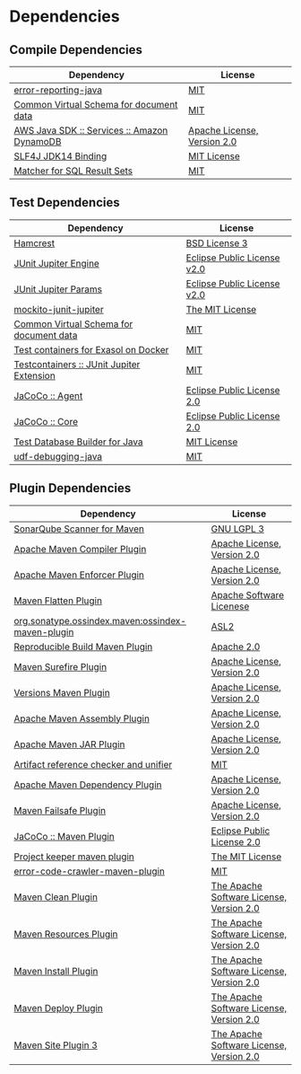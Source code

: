 <!-- @formatter:off -->
# Dependencies

## Compile Dependencies

| Dependency                                       | License                          |
| ------------------------------------------------ | -------------------------------- |
| [error-reporting-java][0]                        | [MIT][1]                         |
| [Common Virtual Schema for document data][2]     | [MIT][1]                         |
| [AWS Java SDK :: Services :: Amazon DynamoDB][4] | [Apache License, Version 2.0][5] |
| [SLF4J JDK14 Binding][6]                         | [MIT License][7]                 |
| [Matcher for SQL Result Sets][8]                 | [MIT][1]                         |

## Test Dependencies

| Dependency                                      | License                           |
| ----------------------------------------------- | --------------------------------- |
| [Hamcrest][10]                                  | [BSD License 3][11]               |
| [JUnit Jupiter Engine][12]                      | [Eclipse Public License v2.0][13] |
| [JUnit Jupiter Params][12]                      | [Eclipse Public License v2.0][13] |
| [mockito-junit-jupiter][16]                     | [The MIT License][17]             |
| [Common Virtual Schema for document data][2]    | [MIT][1]                          |
| [Test containers for Exasol on Docker][20]      | [MIT][1]                          |
| [Testcontainers :: JUnit Jupiter Extension][22] | [MIT][23]                         |
| [JaCoCo :: Agent][24]                           | [Eclipse Public License 2.0][25]  |
| [JaCoCo :: Core][24]                            | [Eclipse Public License 2.0][25]  |
| [Test Database Builder for Java][28]            | [MIT License][29]                 |
| [udf-debugging-java][30]                        | [MIT][1]                          |

## Plugin Dependencies

| Dependency                                              | License                                        |
| ------------------------------------------------------- | ---------------------------------------------- |
| [SonarQube Scanner for Maven][32]                       | [GNU LGPL 3][33]                               |
| [Apache Maven Compiler Plugin][34]                      | [Apache License, Version 2.0][35]              |
| [Apache Maven Enforcer Plugin][36]                      | [Apache License, Version 2.0][35]              |
| [Maven Flatten Plugin][38]                              | [Apache Software Licenese][39]                 |
| [org.sonatype.ossindex.maven:ossindex-maven-plugin][40] | [ASL2][39]                                     |
| [Reproducible Build Maven Plugin][42]                   | [Apache 2.0][39]                               |
| [Maven Surefire Plugin][44]                             | [Apache License, Version 2.0][35]              |
| [Versions Maven Plugin][46]                             | [Apache License, Version 2.0][35]              |
| [Apache Maven Assembly Plugin][48]                      | [Apache License, Version 2.0][35]              |
| [Apache Maven JAR Plugin][50]                           | [Apache License, Version 2.0][35]              |
| [Artifact reference checker and unifier][52]            | [MIT][1]                                       |
| [Apache Maven Dependency Plugin][54]                    | [Apache License, Version 2.0][35]              |
| [Maven Failsafe Plugin][56]                             | [Apache License, Version 2.0][35]              |
| [JaCoCo :: Maven Plugin][58]                            | [Eclipse Public License 2.0][25]               |
| [Project keeper maven plugin][60]                       | [The MIT License][61]                          |
| [error-code-crawler-maven-plugin][62]                   | [MIT][1]                                       |
| [Maven Clean Plugin][64]                                | [The Apache Software License, Version 2.0][39] |
| [Maven Resources Plugin][66]                            | [The Apache Software License, Version 2.0][39] |
| [Maven Install Plugin][68]                              | [The Apache Software License, Version 2.0][39] |
| [Maven Deploy Plugin][70]                               | [The Apache Software License, Version 2.0][39] |
| [Maven Site Plugin 3][72]                               | [The Apache Software License, Version 2.0][39] |

[2]: https://github.com/exasol/virtual-schema-common-document
[24]: https://www.eclemma.org/jacoco/index.html
[0]: https://github.com/exasol/error-reporting-java
[28]: https://github.com/exasol/test-db-builder-java/
[39]: http://www.apache.org/licenses/LICENSE-2.0.txt
[44]: https://maven.apache.org/surefire/maven-surefire-plugin/
[64]: http://maven.apache.org/plugins/maven-clean-plugin/
[4]: https://aws.amazon.com/sdkforjava
[1]: https://opensource.org/licenses/MIT
[16]: https://github.com/mockito/mockito
[56]: https://maven.apache.org/surefire/maven-failsafe-plugin/
[46]: http://www.mojohaus.org/versions-maven-plugin/
[60]: https://github.com/exasol/project-keeper/
[11]: http://opensource.org/licenses/BSD-3-Clause
[34]: https://maven.apache.org/plugins/maven-compiler-plugin/
[23]: http://opensource.org/licenses/MIT
[29]: https://github.com/exasol/test-db-builder-java/blob/main/LICENSE
[25]: https://www.eclipse.org/legal/epl-2.0/
[33]: http://www.gnu.org/licenses/lgpl.txt
[20]: https://github.com/exasol/exasol-testcontainers
[58]: https://www.jacoco.org/jacoco/trunk/doc/maven.html
[5]: https://aws.amazon.com/apache2.0
[17]: https://github.com/mockito/mockito/blob/main/LICENSE
[8]: https://github.com/exasol/hamcrest-resultset-matcher
[42]: http://zlika.github.io/reproducible-build-maven-plugin
[54]: https://maven.apache.org/plugins/maven-dependency-plugin/
[61]: https://github.com/exasol/project-keeper/blob/main/LICENSE
[7]: http://www.opensource.org/licenses/mit-license.php
[32]: http://sonarsource.github.io/sonar-scanner-maven/
[35]: https://www.apache.org/licenses/LICENSE-2.0.txt
[36]: https://maven.apache.org/enforcer/maven-enforcer-plugin/
[13]: https://www.eclipse.org/legal/epl-v20.html
[68]: http://maven.apache.org/plugins/maven-install-plugin/
[12]: https://junit.org/junit5/
[40]: https://sonatype.github.io/ossindex-maven/maven-plugin/
[22]: https://testcontainers.org
[38]: https://www.mojohaus.org/flatten-maven-plugin/flatten-maven-plugin
[30]: https://github.com/exasol/udf-debugging-java
[10]: http://hamcrest.org/JavaHamcrest/
[6]: http://www.slf4j.org
[70]: http://maven.apache.org/plugins/maven-deploy-plugin/
[72]: http://maven.apache.org/plugins/maven-site-plugin/
[66]: http://maven.apache.org/plugins/maven-resources-plugin/
[52]: https://github.com/exasol/artifact-reference-checker-maven-plugin
[62]: https://github.com/exasol/error-code-crawler-maven-plugin
[50]: https://maven.apache.org/plugins/maven-jar-plugin/
[48]: https://maven.apache.org/plugins/maven-assembly-plugin/
